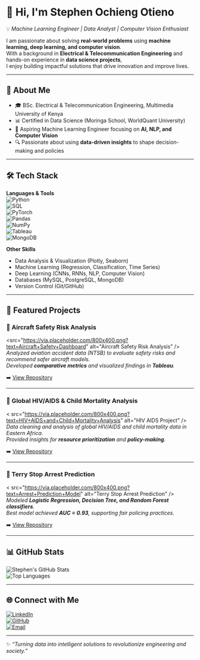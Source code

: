 # 👋 Hi, I'm Stephen Ochieng Otieno  

💡 *Machine Learning Engineer | Data Analyst | Computer Vision Enthusiast*  

I am passionate about solving **real-world problems** using **machine learning, deep learning, and computer vision**.  
With a background in **Electrical & Telecommunication Engineering** and hands-on experience in **data science projects**,  
I enjoy building impactful solutions that drive innovation and improve lives.  

---

## 🚀 About Me
- 🎓 BSc. Electrical & Telecommunication Engineering, Multimedia University of Kenya  
- 📊 Certified in Data Science (Moringa School, WorldQuant University)  
- 🤖 Aspiring Machine Learning Engineer focusing on **AI, NLP, and Computer Vision**  
- 🔍 Passionate about using **data-driven insights** to shape decision-making and policies  

---

## 🛠️ Tech Stack

**Languages & Tools**  
![Python](https://img.shields.io/badge/Python-3776AB?style=for-the-badge&logo=python&logoColor=white)  
![SQL](https://img.shields.io/badge/SQL-336791?style=for-the-badge&logo=postgresql&logoColor=white)  
![PyTorch](https://img.shields.io/badge/PyTorch-EE4C2C?style=for-the-badge&logo=pytorch&logoColor=white)  
![Pandas](https://img.shields.io/badge/Pandas-150458?style=for-the-badge&logo=pandas&logoColor=white)  
![NumPy](https://img.shields.io/badge/Numpy-013243?style=for-the-badge&logo=numpy&logoColor=white)  
![Tableau](https://img.shields.io/badge/Tableau-E97627?style=for-the-badge&logo=tableau&logoColor=white)  
![MongoDB](https://img.shields.io/badge/MongoDB-4EA94B?style=for-the-badge&logo=mongodb&logoColor=white)  

**Other Skills**  
- Data Analysis & Visualization (Plotly, Seaborn)  
- Machine Learning (Regression, Classification, Time Series)  
- Deep Learning (CNNs, RNNs, NLP, Computer Vision)  
- Databases (MySQL, PostgreSQL, MongoDB)  
- Version Control (Git/GitHub)  

---

## 📂 Featured Projects  

### 🔹 Aircraft Safety Risk Analysis  
<src="https://via.placeholder.com/800x400.png?text=Aircraft+Safety+Dashboard" alt="Aircraft Safety Risk Analysis" />  
*Analyzed aviation accident data (NTSB) to evaluate safety risks and recommend safer aircraft models.  
Developed **comparative metrics** and visualized findings in **Tableau**.*  

➡️ [View Repository](#)  

---

### 🔹 Global HIV/AIDS & Child Mortality Analysis  
< src="https://via.placeholder.com/800x400.png?text=HIV+AIDS+and+Child+Mortality+Analysis" alt="HIV AIDS Project" />  
*Data cleaning and analysis of global HIV/AIDS and child mortality data in Eastern Africa.  
Provided insights for **resource prioritization** and **policy-making**.*  

➡️ [View Repository](#)  

---

### 🔹 Terry Stop Arrest Prediction  
< src="https://via.placeholder.com/800x400.png?text=Arrest+Prediction+Model" alt="Terry Stop Arrest Prediction" />  
*Modeled **Logistic Regression, Decision Tree, and Random Forest classifiers**.  
Best model achieved **AUC = 0.93**, supporting fair policing practices.*  

➡️ [View Repository](#)  

---

## 📊 GitHub Stats  

![Stephen's GitHub Stats](https://github-readme-stats.vercel.app/api?username=ochiengstephen254&show_icons=true&theme=tokyonight)  
![Top Languages](https://github-readme-stats.vercel.app/api/top-langs/?username=ochiengstephen254&layout=compact&theme=tokyonight)  

---

## 🌐 Connect with Me  

[![LinkedIn](https://img.shields.io/badge/LinkedIn-0077B5?style=for-the-badge&logo=linkedin&logoColor=white)](https://www.linkedin.com/in/stephen-ochieng-8974062a2/)  
[![GitHub](https://img.shields.io/badge/GitHub-100000?style=for-the-badge&logo=github&logoColor=white)](https://github.com/ochiengstephen254)  
[![Email](https://img.shields.io/badge/Email-D14836?style=for-the-badge&logo=gmail&logoColor=white)](mailto:stephenochieng037@gmail.com)  

---
✨ *“Turning data into intelligent solutions to revolutionize engineering and society.”*  


###
